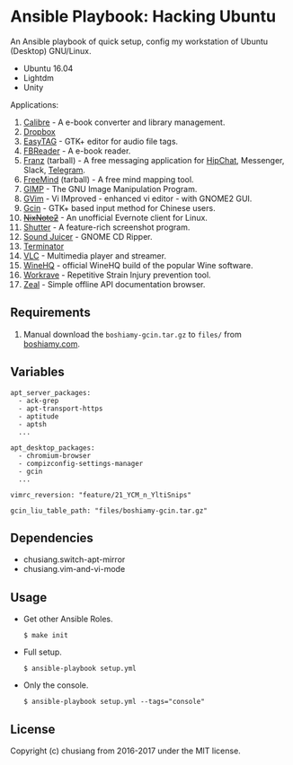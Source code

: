 # Ansible Playbook: Hacking Ubuntu

An Ansible playbook of quick setup, config my workstation of Ubuntu (Desktop) GNU/Linux.

- Ubuntu 16.04
- Lightdm
- Unity

Applications:

1. [Calibre](https://calibre-ebook.com/) - A e-book converter and library management.
1. [Dropbox](https://www.dropbox.com/)
1. [EasyTAG](https://wiki.gnome.org/Apps/EasyTAG) - GTK+ editor for audio file tags.
1. [FBReader](https://fbreader.org/) - A e-book reader.
1. [Franz](http://meetfranz.com/) (tarball) - A free messaging application for [HipChat](https://www.hipchat.com/), Messenger, Slack, [Telegram](https://telegram.org/).
1. [FreeMind](http://freemind.sourceforge.net/wiki/index.php/Main_Page) (tarball) - A free mind mapping tool.
1. [GIMP](http://www.gimp.org/) - The GNU Image Manipulation Program.
1. [GVim](http://www.vim.org/) - Vi IMproved - enhanced vi editor - with GNOME2 GUI.
1. [Gcin](http://hyperrate.com/dir.php?eid=67) - GTK+ based input method for Chinese users.
1. ~~[NixNote2](https://github.com/baumgarr/nixnote2)~~ - An unofficial Evernote client for Linux.
1. [Shutter](http://shutter-project.org/) - A feature-rich screenshot program.
1. [Sound Juicer](https://github.com/GNOME/sound-juicer) - GNOME CD Ripper.
1. [Terminator](https://gnometerminator.blogspot.tw/)
1. [VLC](http://www.videolan.org/) - Multimedia player and streamer.
1. [WineHQ](https://wiki.winehq.org/Ubuntu) - official WineHQ build of the popular Wine software.
1. [Workrave](http://www.workrave.org/) - Repetitive Strain Injury prevention tool.
1. [Zeal](https://zealdocs.org/) - Simple offline API documentation browser.

## Requirements

1. Manual download the `boshiamy-gcin.tar.gz` to `files/` from [boshiamy.com](https://boshiamy.com).

## Variables

```
apt_server_packages:
  - ack-grep
  - apt-transport-https
  - aptitude
  - aptsh
  ...

apt_desktop_packages:
  - chromium-browser
  - compizconfig-settings-manager
  - gcin
  ...

vimrc_reversion: "feature/21_YCM_n_YltiSnips"

gcin_liu_table_path: "files/boshiamy-gcin.tar.gz"
```

## Dependencies

- chusiang.switch-apt-mirror
- chusiang.vim-and-vi-mode

## Usage

- Get other Ansible Roles.

  ```
  $ make init
  ```

- Full setup.

  ```
  $ ansible-playbook setup.yml
  ```

- Only the console.

  ```
  $ ansible-playbook setup.yml --tags="console"
  ```

## License

Copyright (c) chusiang from 2016-2017 under the MIT license.

